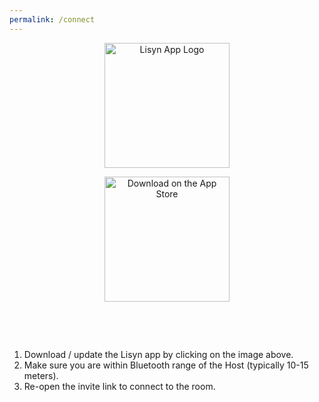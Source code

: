```yaml
---
permalink: /connect
---
```


<p align="center">
  <a href="https://apps.apple.com/app/lisyn-collaborative-playlist/id6446289473">
    <img width="200" src="https://lisyn.app/assets/LisynLogo.png" alt="Lisyn App Logo">
  </a>
</p>
<p></p>
<p align="center">
  <a href="https://apps.apple.com/app/lisyn-collaborative-playlist/id6446289473">
    <img width="200" src="https://lisyn.app/assets/DownloadOnTheAppStore.png" alt="Download on the App Store">
  </a>
</p>
<p align="center"> </p>
<p align="center"> </p>

1. Download / update the Lisyn app by clicking on the image above.
2. Make sure you are within Bluetooth range of the Host (typically 10-15 meters).
3. Re-open the invite link to connect to the room.
